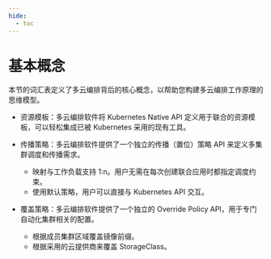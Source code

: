 ```yaml
---
hide:
  - toc
---
```


# 基本概念

本节的词汇表定义了多云编排背后的核心概念，以帮助您构建多云编排工作原理的思维模型。

- 资源模板：多云编排软件将 Kubernetes Native API 定义用于联合的资源模板，可以轻松集成已被 Kubernetes 采用的现有工具。
- 传播策略：多云编排软件提供了一个独立的传播（置位）策略 API 来定义多集群调度和传播需求。

    - 映射与工作负载支持 1:n。用户无需在每次创建联合应用时都指定调度约束。
    - 使用默认策略，用户可以直接与 Kubernetes API 交互。

- 覆盖策略：多云编排软件提供了一个独立的 Override Policy API，用于专门自动化集群相关的配置。

    - 根据成员集群区域覆盖镜像前缀。
    - 根据采用的云提供商来覆盖 StorageClass。

